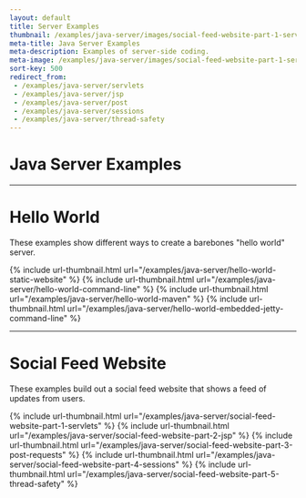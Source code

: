 ```yaml
---
layout: default
title: Server Examples
thumbnail: /examples/java-server/images/social-feed-website-part-1-servlets-3.png
meta-title: Java Server Examples
meta-description: Examples of server-side coding.
meta-image: /examples/java-server/images/social-feed-website-part-1-servlets-4.png
sort-key: 500
redirect_from:
 - /examples/java-server/servlets
 - /examples/java-server/jsp
 - /examples/java-server/post
 - /examples/java-server/sessions
 - /examples/java-server/thread-safety
---
```


# Java Server Examples

---

# Hello World

These examples show different ways to create a barebones "hello world" server.

{% include url-thumbnail.html url="/examples/java-server/hello-world-static-website" %}
{% include url-thumbnail.html url="/examples/java-server/hello-world-command-line" %}
{% include url-thumbnail.html url="/examples/java-server/hello-world-maven" %}
{% include url-thumbnail.html url="/examples/java-server/hello-world-embedded-jetty-command-line" %}

---

# Social Feed Website

These examples build out a social feed website that shows a feed of updates from users.

{% include url-thumbnail.html url="/examples/java-server/social-feed-website-part-1-servlets" %}
{% include url-thumbnail.html url="/examples/java-server/social-feed-website-part-2-jsp" %}
{% include url-thumbnail.html url="/examples/java-server/social-feed-website-part-3-post-requests" %}
{% include url-thumbnail.html url="/examples/java-server/social-feed-website-part-4-sessions" %}
{% include url-thumbnail.html url="/examples/java-server/social-feed-website-part-5-thread-safety" %}
